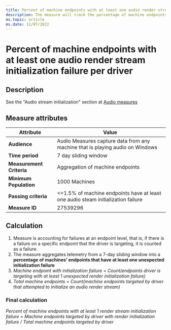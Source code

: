 ```yaml
---
title: Percent of machine endpoints with at least one audio render stream initialization failure per driver
description: The measure will track the percentage of machine endpoints with at least one audio stream initialization render failure.
ms.topic: article
ms.date: 11/07/2022
---
```


# Percent of machine endpoints with at least one audio render stream initialization failure per driver

## Description

See the "Audio stream initialization" section at [Audio measures](audio-measures.md)

## Measure attributes

|Attribute|Value|
|----|----|
|**Audience**|Audio Measures capture data from any machine that is playing audio on Windows|
|**Time period**|7 day sliding window|
|**Measurement Criteria**|Aggregation of machine endpoints|
|**Minimum Population**|1000 Machines|
|**Passing criteria**|<=1.5% of machine endpoints have at least one audio steam initialization failure|
|**Measure ID**|27539296|

## Calculation

1.	Measure is accounting for failures at an endpoint level, that is, if there is a failure on a specific endpoint that the driver is targeting, it is counted as a failure.
2.	The measure aggregates telemetry from a 7-day sliding window into a **percentage of machines’ endpoints that have at least one unexpected initialization failure**
3.	*Machine endpoint with initialization failure = Count(endpoints driver is targeting with at least 1 unexpected render initialization failure)*
4.	*Total machine endpoints = Count(machine endpoints targeted by driver that attempted to initialize an audio render stream)*
### Final calculation

*Percent of machine endpoints with at least 1 render stream initialization failure = Machine endpoints targeted by driver with render initialization failure / Total machine endpoints targeted by driver*
